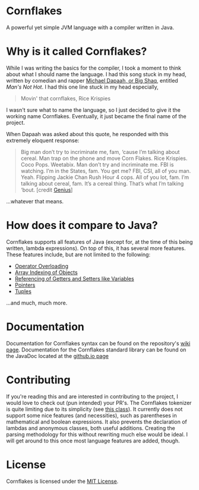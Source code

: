 # Cornflakes
A powerful yet simple JVM language with a compiler written in Java.

# Why is it called Cornflakes?
While I was writing the basics for the compiler, I took a moment to think about what I should name the language.
I had this song stuck in my head, written by comedian and rapper [Michael Dapaah, or Big Shaq](https://en.wikipedia.org/wiki/Michael_Dapaah),
entitled _Man's Not Hot_.  I had this one line stuck in my head especially,

> Movin' that cornflakes, Rice Krispies

I wasn't sure what to name the language, so I just decided to give it the working name Cornflakes. Eventually, it just became the final name of the project.

When Dapaah was asked about this quote, he responded with this extremely eloquent response:

> Big man don’t try to incriminate me, fam, ‘cause I’m talking about cereal. Man trap on the phone and move Corn Flakes. Rice Krispies. Coco Pops. Weetabix. Man don’t try and incriminate me. FBI is watching. I’m in the States, fam. You get me? FBI, CSI, all of you man. Yeah. Flipping Jackie Chan Rush Hour 4 cops. All of you lot, fam. I’m talking about cereal, fam. It’s a cereal thing. That’s what I’m talking ‘bout.
[credit [Genius](https://genius.com/12964946)]

...whatever that means.

# How does it compare to Java?
Cornflakes supports all features of Java (except for, at the time of this being written, lambda expressions).
On top of this, it has several more features. These features include, but are not limited to the following:

* [Operator Overloading](https://github.com/LucasBaizer/Cornflakes/wiki/Operator-Overloading)
* [Array Indexing of Objects](https://github.com/LucasBaizer/Cornflakes/wiki/Indexer-Functions)
* [Referencing of Getters and Setters like Variables](https://github.com/LucasBaizer/Cornflakes/wiki/Variable-Syntax-Function-References)
* [Pointers](https://github.com/LucasBaizer/Cornflakes/wiki/Pseudopointers)
* [Tuples](https://github.com/LucasBaizer/Cornflakes/wiki/Tuples)

...and much, much more.

# Documentation
Documentation for Cornflakes syntax can be found on the repository's [wiki page](https://github.com/LucasBaizer/Cornflakes/wiki).
Documentation for the Cornflakes standard library can be found on the JavaDoc located at the [github.io page](https://lucasbaizer.github.io/Cornflakes/)

# Contributing
If you're reading this and are interested in contributing to the project, I would love to check out (pun intended) your PR's.
The Cornflakes tokenizer is quite limiting due to its simplicity (see [this class](src/cornflakes/compiler/GenericBlockCompiler.java)).
It currently does not support some nice features (and necessities), such as parentheses in mathematical and boolean expressions.
It also prevents the declaration of lambdas and anonymous classes, both useful additions. Creating the parsing methodology for this
without rewriting much else would be ideal. I will get around to this once most language features are added, though.

# License
Cornflakes is licensed under the [MIT License](LICENSE).
